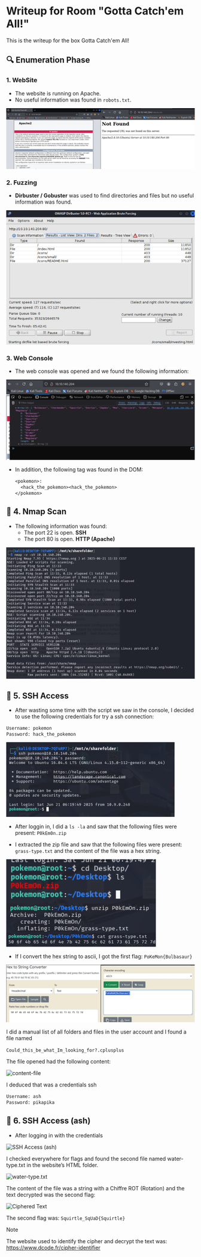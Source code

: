 # Writeup for Room "Gotta Catch'em All!"

This is the writeup for the box Gotta Catch'em All!

## 🔍 Enumeration Phase

### 1. WebSite
- The website is running on Apache.
- No useful information was found in `robots.txt`.

![WebSite](https://github.com/MCornejoDev/TryHackMe/blob/main/rooms/gotta-catch'em-all!/screenshots/00.png)

### 2. Fuzzing
-  **Dirbuster / Gobuster** was used to find directories and files but no useful information was found.

![Fuzzing](https://github.com/MCornejoDev/TryHackMe/blob/main/rooms/gotta-catch'em-all!/screenshots/01.png)

### 3. Web Console
- The web console was opened and we found the following information:

![Web Console](https://github.com/MCornejoDev/TryHackMe/blob/main/rooms/gotta-catch'em-all!/screenshots/02.png)

- In addition, the following tag was found in the DOM:
  ```
  <pokemon>:
    <hack_the_pokemon><hack_the_pokemon>
  </pokemon>
  ```

## 📡 4. Nmap Scan
- The following information was found:
  - The port 22 is open. **SSH**
  - The port 80 is open. **HTTP (Apache)**

![Nmap Scan](https://github.com/MCornejoDev/TryHackMe/blob/main/rooms/gotta-catch'em-all!/screenshots/03.png)

## 🔑 5. SSH Access
- After wasting some time with the script we saw in the console, I decided to use the following credentials for try a ssh connection:
```
Username: pokemon
Password: hack_the_pokemon
```

![SSH Access](https://github.com/MCornejoDev/TryHackMe/blob/main/rooms/gotta-catch'em-all!/screenshots/04.png)

- After loggin in, I did a ```ls -la``` and saw that the following files were present: ```P0kEm0n.zip```

- I extracted the zip file and saw that the following files were present: ```grass-type.txt``` and the content of the file was a hex string.

![P0kEm0n.zip](https://github.com/MCornejoDev/TryHackMe/blob/main/rooms/gotta-catch'em-all!/screenshots/05.png)
  
- If I convert the hex string to ascii, I got the first flag: ```PoKeMon{Bulbasaur}```

![first-flag](https://github.com/MCornejoDev/TryHackMe/blob/main/rooms/gotta-catch'em-all!/screenshots/06.png)

I did a manual list of all folders and files in the user account and I found a file named 

```Could_this_be_what_Im_looking_for?.cplusplus```

The file opened had the following content:

![content-file](https://github.com/MCornejoDev/TryHackMe/blob/main/rooms/gotta-catch'em-all!/screenshots/07.png)

I deduced that was a credentials ssh

```
Username: ash
Password: pikapika
```

## 🔑 6. SSH Access (ash)

- After logging in with the credentials

![SSH Access (ash)](https://github.com/MCornejoDev/TryHackMe/blob/main/rooms/gotta-catch'em-all!/screenshots/08.png)

I checked everywhere for flags and found the second file named water-type.txt in the website’s HTML folder.

![water-type.txt](https://github.com/MCornejoDev/TryHackMe/blob/main/rooms/gotta-catch'em-all!/screenshots/09.png)

The content of the file was a string with a Chiffre ROT (Rotation) and the text decrypted was the second flag:

![Ciphered Text](https://github.com/MCornejoDev/TryHackMe/blob/main/rooms/gotta-catch'em-all!/screenshots/10.png)

The second flag was: ```Squirtle_SqUaD{Squirtle}```

> [!NOTE]
> The website used to identify the cipher and decrypt the text was:
> https://www.dcode.fr/cipher-identifier